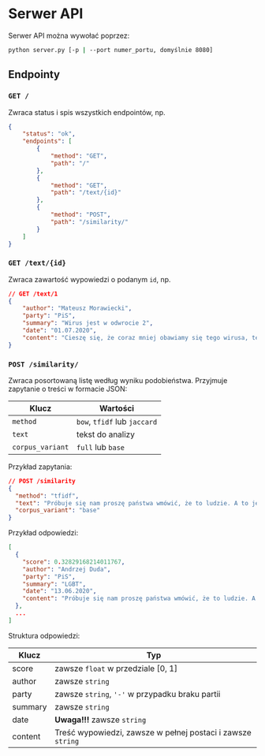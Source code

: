 # Serwer API
Serwer API można wywołać poprzez:
``` bash
python server.py [-p | --port numer_portu, domyślnie 8080]
```

## Endpointy

### ``GET /``
Zwraca status i spis wszystkich endpointów, np.
``` json
{
    "status": "ok",
    "endpoints": [
        {
            "method": "GET",
            "path": "/"
        },
        {
            "method": "GET",
            "path": "/text/{id}"
        },
        {
            "method": "POST",
            "path": "/similarity/"
        }
    ]
}
```

### ``GET /text/{id}``
Zwraca zawartość wypowiedzi o podanym ``id``, np.
``` json
// GET /text/1
{
    "author": "Mateusz Morawiecki",
    "party": "PiS",
    "summary": "Wirus jest w odwrocie 2",
    "date": "01.07.2020",
    "content": "Cieszę się, że coraz mniej obawiamy się tego wirusa, tej epidemii. To jest dobre podejście, bo on jest w odwrocie. Już teraz nie trzeba się go bać. Trzeba pójść na wybory tłumnie 12 lipca. Wszyscy, zwłaszcza seniorzy, nie obawiajmy się, idźmy na wybory. To ważne, żeby móc kontynuować tę sprawiedliwą linię rozwoju."
}
```

### ``POST /similarity/``
Zwraca posortowaną listę według wyniku podobieństwa. Przyjmuje zapytanie o treści w formacie JSON:

| Klucz  | Wartości |
| -----  | -------- |
| `method` | ``bow``, ``tfidf`` lub ``jaccard`` |
| `text`   | tekst do analizy |
| `corpus_variant` | `full` lub `base` |

Przykład zapytania:
``` json
// POST /similarity
{
  "method": "tfidf",
  "text": "Próbuje się nam proszę państwa wmówić, że to ludzie. A to jest po prostu ideologia. Jeżeli ktoś ma jakiekolwiek wątpliwości, czy to jest ideologia, czy nie, to niech sobie zajrzy w karty historii i zobaczy, jak wyglądało na świecie budowanie ruchu LGBT, niech zobaczy jak wyglądało budowanie tej ideologii, jakie poglądy głosili ci, którzy ją budowali.",
  "corpus_variant": "base"
}
```

Przykład odpowiedzi:
``` json
[
  {
    "score": 0.32829168214011767,
    "author": "Andrzej Duda",
    "party": "PiS",
    "summary": "LGBT",
    "date": "13.06.2020",
    "content": "Próbuje się nam proszę państwa wmówić, że to ludzie. A to jest po prostu ideologia. Jeżeli ktoś ma jakiekolwiek wątpliwości, czy to jest ideologia, czy nie, to niech sobie zajrzy w karty historii i zobaczy, jak wyglądało na świecie budowanie ruchu LGBT, niech zobaczy jak wyglądało budowanie tej ideologii, jakie poglądy głosili ci, którzy ją budowali."
  },
  ...
]
```

Struktura odpowiedzi:

| Klucz | Typ |
| --- | --- |
| score | zawsze `float` w przedziale [0, 1] |
| author | zawsze `string` |
| party | zawsze `string`, `'-'` w przypadku braku partii |
| summary | zawsze `string` |
| date | **Uwaga!!!** zawsze `string` |
| content | Treść wypowiedzi, zawsze w pełnej postaci i zawsze `string` |